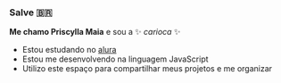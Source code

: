 ### Salve 🇧🇷

**Me chamo Priscylla Maia** e sou a ✨ _carioca_ ✨ 

- Estou estudando no [alura ](https://.alura.com.br)
- Estou me desenvolvendo na linguagem JavaScript
- Utilizo este espaço para compartilhar meus projetos e me organizar
  [](https://tenor.com/YwWg.gif)


###
